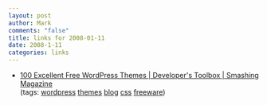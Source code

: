 ```yaml
--- 
layout: post
author: Mark
comments: "false"
title: links for 2008-01-11
date: 2008-1-11
categories: links
---
```

<ul class="delicious">
	<li>
		<div class="delicious-link"><a href="http://www.smashingmagazine.com/2008/01/08/100-excellent-free-high-quality-wordpress-themes/">100 Excellent Free WordPress Themes | Developer's Toolbox | Smashing Magazine</a></div>
		<div class="delicious-tags">(tags: <a href="http://del.icio.us/zanshin/wordpress">wordpress</a> <a href="http://del.icio.us/zanshin/themes">themes</a> <a href="http://del.icio.us/zanshin/blog">blog</a> <a href="http://del.icio.us/zanshin/css">css</a> <a href="http://del.icio.us/zanshin/freeware">freeware</a>)</div>
	</li>
</ul>
